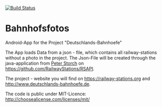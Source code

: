 [![Build Status](https://travis-ci.org/RailwayStations/RSAndroidApp.svg?branch=master)](https://travis-ci.org/RailwayStations/RSAndroidApp) 

# Bahnhofsfotos
Android-App for the Project "Deutschlands-Bahnhoefe"

The App loads Data from a json - file, which contains all railway-stations without a photo in the project. The Json-File will
be created through the java-application from [Peter Storch](https://github.com/pstorch) on https://github.com/RailwayStations/RSAPI.

The project - website you will find on https://railway-stations.org and http://www.deutschlands-bahnhoefe.de.

The code is public under MIT-Licence: http://choosealicense.com/licenses/mit/
